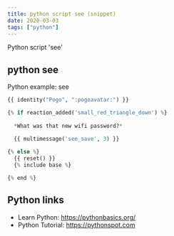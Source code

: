 ```yaml
---
title: python script see (snippet)
date: 2020-03-03
tags: ["python"]
---
```

Python script 'see'


## python see

Python example: see

```python
{{ identity("Pogo", ":pogoavatar:") }}

{% if reaction_added('small_red_triangle_down') %}
  
  *What was that new wifi password?*

  {{ multimessage('see_save', 3) }}
  
{% else %}
  {{ reset() }}
  {% include base %}

{% end %}

```

## Python links

- Learn Python: https://pythonbasics.org/
- Python Tutorial: https://pythonspot.com
